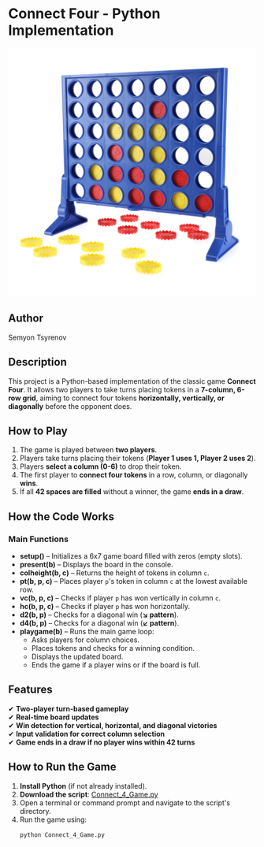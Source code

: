 # Connect Four - Python Implementation  

![Connect Four](Connect_4_image.jpg)

## Author  
Semyon Tsyrenov  

## Description  
This project is a Python-based implementation of the classic game **Connect Four**. It allows two players to take turns placing tokens in a **7-column, 6-row grid**, aiming to connect four tokens **horizontally, vertically, or diagonally** before the opponent does.  

## How to Play  
1. The game is played between **two players**.  
2. Players take turns placing their tokens (**Player 1 uses 1, Player 2 uses 2**).  
3. Players **select a column (0-6)** to drop their token.  
4. The first player to **connect four tokens** in a row, column, or diagonally **wins**.  
5. If all **42 spaces are filled** without a winner, the game **ends in a draw**.  

## How the Code Works  

### Main Functions  

- **setup()** – Initializes a 6x7 game board filled with zeros (empty slots).  
- **present(b)** – Displays the board in the console.  
- **colheight(b, c)** – Returns the height of tokens in column `c`.  
- **pt(b, p, c)** – Places player `p`'s token in column `c` at the lowest available row.  
- **vc(b, p, c)** – Checks if player `p` has won vertically in column `c`.  
- **hc(b, p, c)** – Checks if player `p` has won horizontally.  
- **d2(b, p)** – Checks for a diagonal win (**↘ pattern**).  
- **d4(b, p)** – Checks for a diagonal win (**↙ pattern**).  
- **playgame(b)** – Runs the main game loop:  
  - Asks players for column choices.  
  - Places tokens and checks for a winning condition.  
  - Displays the updated board.  
  - Ends the game if a player wins or if the board is full.  

## Features  
✔ **Two-player turn-based gameplay**  
✔ **Real-time board updates**  
✔ **Win detection for vertical, horizontal, and diagonal victories**  
✔ **Input validation for correct column selection**  
✔ **Game ends in a draw if no player wins within 42 turns**  

## How to Run the Game  

1. **Install Python** (if not already installed).  
2. **Download the script**: [Connect_4_Game.py](./Connect_4_Game.py)  
3. Open a terminal or command prompt and navigate to the script's directory.  
4. Run the game using:  
   ```bash
   python Connect_4_Game.py
